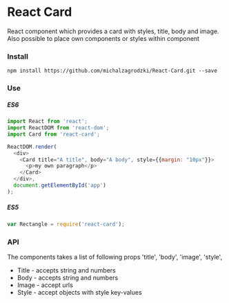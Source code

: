 # React Card
React component which provides a card with styles, title, body and image. Also possible to place own components or styles within component

### Install
`npm install https://github.com/michalzagrodzki/React-Card.git --save`

### Use

##### ES6
```javascript
import React from 'react';
import ReactDOM from 'react-dom';
import Card from 'react-card';

ReactDOM.render(
  <div>
    <Card title="A title", body="A body", style={{margin: "10px"}}>
      <p>my own paragraph</p>
    </Card>
  </div>,
  document.getElementById('app')
);
```
##### ES5
```javascript
var Rectangle = require('react-card');
```

### API
The components takes a list of following props 'title', 'body', 'image', 'style',
* Title - accepts string and numbers
* Body - accepts string and numbers
* Image - accept urls
* Style - accept objects with style key-values